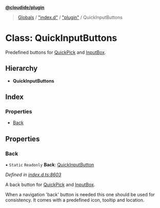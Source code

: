 **[@cloudide/plugin](../README.md)**

> [Globals](../README.md) / ["index.d"](../modules/_index_d_.md) / ["plugin"](../modules/_index_d_._plugin_.md) / QuickInputButtons

# Class: QuickInputButtons

Predefined buttons for [QuickPick](#QuickPick) and [InputBox](#InputBox).

## Hierarchy

* **QuickInputButtons**

## Index

### Properties

* [Back](_index_d_._plugin_.quickinputbuttons.md#back)

## Properties

### Back

▪ `Static` `Readonly` **Back**: [QuickInputButton](../interfaces/_index_d_._plugin_.quickinputbutton.md)

*Defined in [index.d.ts:8603](https://github.com/huaweicloud/cloudide-plugin-api/blob/1ab5ef8/index.d.ts#L8603)*

A back button for [QuickPick](#QuickPick) and [InputBox](#InputBox).

When a navigation 'back' button is needed this one should be used for consistency.
It comes with a predefined icon, tooltip and location.
